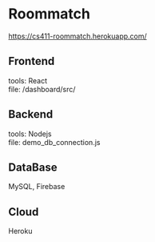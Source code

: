 # Roommatch
https://cs411-roommatch.herokuapp.com/

## Frontend
tools: React<br/>
file: /dashboard/src/

## Backend
tools: Nodejs<br/>
file: demo_db_connection.js

## DataBase
MySQL, Firebase

## Cloud
Heroku
